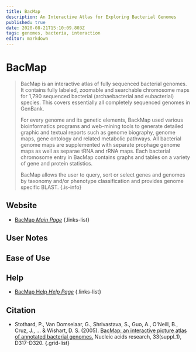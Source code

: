 ```yaml
---
title: BacMap
description: An Interactive Atlas for Exploring Bacterial Genomes
published: true
date: 2020-08-21T15:10:09.803Z
tags: genomes, bacteria, interaction
editor: markdown
---
```


# BacMap

> BacMap is an interactive atlas of fully sequenced bacterial genomes. It contains fully labeled, zoomable and searchable chromosome maps for 1,790 sequenced bacterial (archaebacterial and eubacterial) species. This covers essentially all completely sequenced genomes in GenBank.
>
> For every genome and its genetic elements, BackMap used various bioinformatics programs and web-mining tools to generate detailed graphic and textual reports such as genome biography, genome maps, gene ontology and related metabolic pathways. All bacterial genome maps are supplemented with separate prophage genome maps as well as separae tRNA and rRNA maps. Each bacterial chromosome entry in BacMap contains graphs and tables on a variety of gene and protein statistics.
> 
> BacMap allows the user to query, sort or select genes and genomes by taxonomy and/or phenotype classification and provides genome specific BLAST.
{.is-info}

 

## Website 

- [BacMap *Main Page*](http://bacmap.wishartlab.com/)
 {.links-list}


## User Notes

 
## Ease of Use


## Help

- [BacMap Help *Help Page*](http://bacmap.wishartlab.com/help)
 {.links-list}


## Citation 

- Stothard, P., Van Domselaar, G., Shrivastava, S., Guo, A., O'Neill, B., Cruz, J., ... & Wishart, D. S. (2005). [BacMap: an interactive picture atlas of annotated bacterial genomes.](https://academic.oup.com/nar/article/33/suppl_1/D317/2505346) Nucleic acids research, 33(suppl_1), D317-D320.
{.grid-list}
